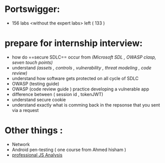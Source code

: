 # Portswigger:
- 156 labs    <without the expert labs\>       left ( 133  )      
# prepare for internship interview:
- how do ==secure SDLC== occur from *(Microsoft SDL , OWASP clasp, seven touch points)*
- understand *(assets , controls , vulnerability , threat modeling , code review)*
- understand how software gets protected on all  cycle of SDLC 
- OWASP  (testing guide)
- OWASP  (code review guide )   practice developing a vulnerable app
- difference between ( session id  , tokenJWT)
- understand  secure cookie  
- understand exactly what is comming back in the repsonse that you sent via a request 

# Other things : 
- Network 
- Android pen-testing ( one course from Ahmed hisham )
- [professional JS Analysis](https://www.youtube.com/playlist?list=PLcCG2wDOBXAWGn-_ZAWUfvwu_RkBtNxPt)

